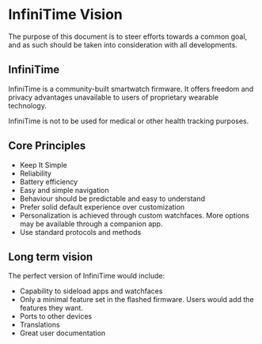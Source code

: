 # InfiniTime Vision

The purpose of this document is to steer efforts towards a common goal, and as such should be taken into consideration with all developments.

## InfiniTime

InfiniTime is a community-built smartwatch firmware.
It offers freedom and privacy advantages unavailable to users of proprietary wearable technology.

InfiniTime is not to be used for medical or other health tracking purposes.

## Core Principles

- Keep It Simple
- Reliability
- Battery efficiency
- Easy and simple navigation
- Behaviour should be predictable and easy to understand
- Prefer solid default experience over customization
- Personalization is achieved through custom watchfaces.
  More options may be available through a companion app.
- Use standard protocols and methods

## Long term vision

The perfect version of InfiniTime would include:

- Capability to sideload apps and watchfaces
- Only a minimal feature set in the flashed firmware.
  Users would add the features they want.
- Ports to other devices
- Translations
- Great user documentation
